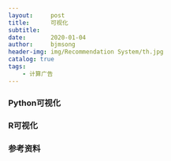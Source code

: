 ```yaml
---
layout:     post
title:      可视化
subtitle:   
date:       2020-01-04
author:     bjmsong
header-img: img/Recommendation System/th.jpg
catalog: true
tags:
	- 计算广告
---
```




### Python可视化





### R可视化





### 参考资料
